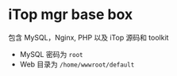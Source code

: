 # iTop mgr base box

包含 MySQL，Nginx, PHP 以及 iTop 源码和 toolkit

- MySQL 密码为 `root`
- Web 目录为 `/home/wwwroot/default`
